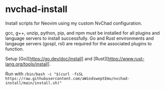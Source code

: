 # nvchad-install
Install scripts for Neovim using my custom NvChad configuration.

gcc, g++, unzip, python, pip, and npm must be installed for all plugins and language servers to install successfully. Go and Rust environments and langauge servers (gospl, rsl) are required for the associated plugins to function. 

Setup [Go][https://go.dev/doc/install] and [Rust][https://www.rust-lang.org/tools/install].

Run with ```/bin/bash -c "$(curl -fsSL https://raw.githubusercontent.com/aWindsweptEmu/nvchad-install/main/install.sh)"```
